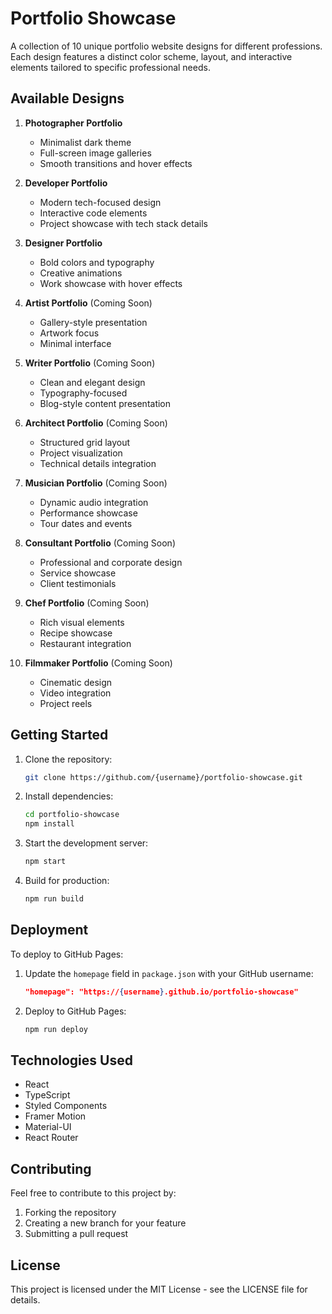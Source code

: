 # Portfolio Showcase

A collection of 10 unique portfolio website designs for different professions. Each design features a distinct color scheme, layout, and interactive elements tailored to specific professional needs.

## Available Designs

1. **Photographer Portfolio**
   - Minimalist dark theme
   - Full-screen image galleries
   - Smooth transitions and hover effects

2. **Developer Portfolio**
   - Modern tech-focused design
   - Interactive code elements
   - Project showcase with tech stack details

3. **Designer Portfolio**
   - Bold colors and typography
   - Creative animations
   - Work showcase with hover effects

4. **Artist Portfolio** (Coming Soon)
   - Gallery-style presentation
   - Artwork focus
   - Minimal interface

5. **Writer Portfolio** (Coming Soon)
   - Clean and elegant design
   - Typography-focused
   - Blog-style content presentation

6. **Architect Portfolio** (Coming Soon)
   - Structured grid layout
   - Project visualization
   - Technical details integration

7. **Musician Portfolio** (Coming Soon)
   - Dynamic audio integration
   - Performance showcase
   - Tour dates and events

8. **Consultant Portfolio** (Coming Soon)
   - Professional and corporate design
   - Service showcase
   - Client testimonials

9. **Chef Portfolio** (Coming Soon)
   - Rich visual elements
   - Recipe showcase
   - Restaurant integration

10. **Filmmaker Portfolio** (Coming Soon)
    - Cinematic design
    - Video integration
    - Project reels

## Getting Started

1. Clone the repository:
   ```bash
   git clone https://github.com/{username}/portfolio-showcase.git
   ```

2. Install dependencies:
   ```bash
   cd portfolio-showcase
   npm install
   ```

3. Start the development server:
   ```bash
   npm start
   ```

4. Build for production:
   ```bash
   npm run build
   ```

## Deployment

To deploy to GitHub Pages:

1. Update the `homepage` field in `package.json` with your GitHub username:
   ```json
   "homepage": "https://{username}.github.io/portfolio-showcase"
   ```

2. Deploy to GitHub Pages:
   ```bash
   npm run deploy
   ```

## Technologies Used

- React
- TypeScript
- Styled Components
- Framer Motion
- Material-UI
- React Router

## Contributing

Feel free to contribute to this project by:
1. Forking the repository
2. Creating a new branch for your feature
3. Submitting a pull request

## License

This project is licensed under the MIT License - see the LICENSE file for details.
